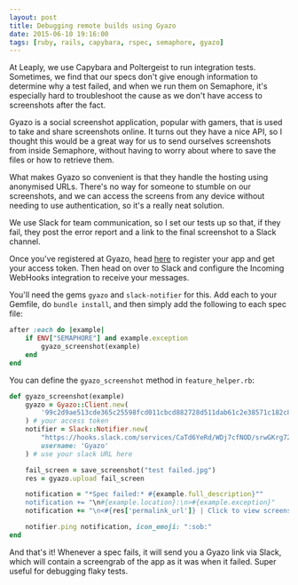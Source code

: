 ```yaml
---
layout: post
title: Debugging remote builds using Gyazo
date: 2015-06-10 19:16:00
tags: [ruby, rails, capybara, rspec, semaphore, gyazo]
---
```

At Leaply, we use Capybara and Poltergeist to run integration tests. Sometimes, we find that our specs don't give enough information to determine why a test failed, and when we run them on Semaphore, it's especially hard to troubleshoot the cause as we don't have access to screenshots after the fact.

Gyazo is a social screenshot application, popular with gamers, that is used to take and share screenshots online. It turns out they have a nice API, so I thought this would be a great way for us to send ourselves screenshots from inside Semaphore, without having to worry about where to save the files or how to retrieve them.

What makes Gyazo so convenient is that they handle the hosting using anonymised URLs. There's no way for someone to stumble on our screenshots, and we can access the screens from any device without needing to use authentication, so it's a really neat solution.

We use Slack for team communication, so I set our tests up so that, if they fail, they post the error report and a link to the final screenshot to a Slack channel.

Once you've registered at Gyazo, head [here](https://gyazo.com/oauth/applications) to register your app and get your access token. Then head on over to Slack and configure the Incoming WebHooks integration to receive your messages.

You'll need the gems `gyazo` and `slack-notifier` for this. Add each to your Gemfile, do `bundle install`, and then simply add the following to each spec file:

```ruby
after :each do |example|
    if ENV["SEMAPHORE"] and example.exception
        gyazo_screenshot(example)
    end
end
```

You can define the `gyazo_screenshot` method in `feature_helper.rb`:

```ruby
def gyazo_screenshot(example)
    gyazo = Gyazo::Client.new(
        '99c2d9ae513cde365c25598fcd011cbcd882728d511dab61c2e38571c182c8c1'
    ) # your access token
    notifier = Slack::Notifier.new(
        "https://hooks.slack.com/services/CaTd6YeRd/WDj7cfNOD/srwGKrg724rpMpnUQReE6dLP",
        username: 'Gyazo'
    ) # use your slack URL here

    fail_screen = save_screenshot("test failed.jpg")
    res = gyazo.upload fail_screen

    notification = "*Spec failed:* #{example.full_description}""
    notification += "\n#{example.location}:\n>#{example.exception}"
    notification += "\n<#{res['permalink_url']} | Click to view screenshot.>"

    notifier.ping notification, icon_emoji: ":sob:"
end
```

And that's it! Whenever a spec fails, it will send you a Gyazo link via Slack, which will contain a screengrab of the app as it was when it failed. Super useful for debugging flaky tests.